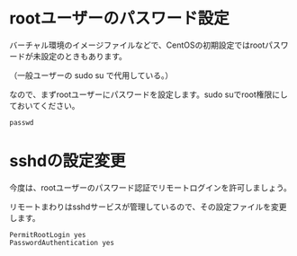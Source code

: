 # rootユーザーのパスワード設定
バーチャル環境のイメージファイルなどで、CentOSの初期設定ではrootパスワードが未設定のときもあります。

（一般ユーザーの sudo su で代用している。）

なので、まずrootユーザーにパスワードを設定します。sudo suでroot権限にしておいてください。

```
passwd
```
# sshdの設定変更
今度は、rootユーザーのパスワード認証でリモートログインを許可しましょう。

リモートまわりはsshdサービスが管理しているので、その設定ファイルを変更します。

```
PermitRootLogin yes
PasswordAuthentication yes
```